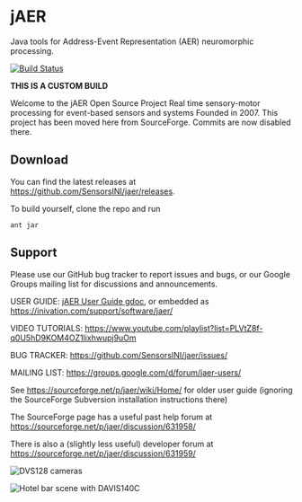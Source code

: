 # jAER
Java tools for Address-Event Representation (AER) neuromorphic processing.

[![Build Status](https://travis-ci.org/SensorsINI/jaer.svg?branch=master)](https://travis-ci.org/SensorsINI/jaer)

__THIS IS A CUSTOM BUILD__

Welcome to the jAER Open Source Project
Real time sensory-motor processing for event-based sensors and systems
Founded in 2007.
This project has been moved here from SourceForge. Commits are now disabled there.

## Download

You can find the latest releases at <https://github.com/SensorsINI/jaer/releases>.

To build yourself, clone the repo and run

    ant jar

## Support

Please use our GitHub bug tracker to report issues and bugs, or our Google Groups mailing list for discussions and announcements.

USER GUIDE: [jAER User Guide gdoc]( https://docs.google.com/document/d/1fb7VA8tdoxuYqZfrPfT46_wiT1isQZwTHgX8O22dJ0Q/edit?usp=sharing), or embedded as https://inivation.com/support/software/jaer/

VIDEO TUTORIALS: https://www.youtube.com/playlist?list=PLVtZ8f-q0U5hD9KOM4OZ1lixhwupj9uOm

BUG TRACKER: https://github.com/SensorsINI/jaer/issues/

MAILING LIST: https://groups.google.com/d/forum/jaer-users/

See https://sourceforge.net/p/jaer/wiki/Home/ for older user guide (ignoring the SourceForge Subversion installation instructions there)

The SourceForge page has a useful past help forum at https://sourceforge.net/p/jaer/discussion/631958/

There is also a (slightly less useful) developer forum at https://sourceforge.net/p/jaer/discussion/631959/

![DVS128 cameras](/images/dvs128cameras.jpg)

![Hotel bar scene with DAVIS140C](/images/HotelBarDavis.png)

